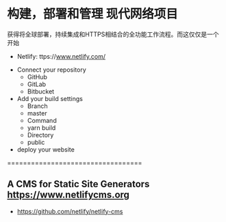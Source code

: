 # 构建，部署和管理 现代网络项目

获得将全球部署，持续集成和HTTPS相结合的全功能工作流程。而这仅仅是一个开始

*  Netlify: ttps://www.netlify.com/

- Connect your repository
  - GitHub
  - GitLab
  - Bitbucket
- Add your build settings
  - Branch
  - master
  - Command
  - yarn build
  - Directory
  - public
- deploy your website


==================================
## A CMS for Static Site Generators https://www.netlifycms.org
- https://github.com/netlify/netlify-cms

